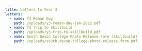 ```yaml
---
title: Letters to Year 3
letters:
  - name: Y3 Roman Day
    path: /uploads/y3-roman-day-jan-2022.pdf
  - name: Y3 Trip to Skillbuild
    path: /uploads/y3-trip-to-skillbuild.pdf
  - name: South Devon College Photo Release Form (Skillbuild)
    path: /uploads/south-devon-college-photo-release-form.pdf
---
```

